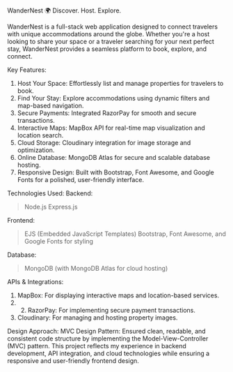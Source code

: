 WanderNest 🌍
Discover. Host. Explore.

WanderNest is a full-stack web application designed to connect travelers with unique accommodations around the globe. Whether you're a host looking to share your space or a traveler searching for your next perfect stay, WanderNest provides a seamless platform to book, explore, and connect.

Key Features:
1. Host Your Space: Effortlessly list and manage properties for travelers to book.
2. Find Your Stay: Explore accommodations using dynamic filters and map-based navigation.
3. Secure Payments: Integrated RazorPay for smooth and secure transactions.
4. Interactive Maps: MapBox API for real-time map visualization and location search.
5. Cloud Storage: Cloudinary integration for image storage and optimization.
6. Online Database: MongoDB Atlas for secure and scalable database hosting.
7. Responsive Design: Built with Bootstrap, Font Awesome, and Google Fonts for a polished, user-friendly interface.

Technologies Used:
Backend:
> Node.js
> Express.js

Frontend:
> EJS (Embedded JavaScript Templates)
> Bootstrap, Font Awesome, and Google Fonts for styling

Database:
> MongoDB (with MongoDB Atlas for cloud hosting)

APIs & Integrations:
1. MapBox: For displaying interactive maps and location-based services.
2. 2. RazorPay: For implementing secure payment transactions.
3. Cloudinary: For managing and hosting property images.

Design Approach:
MVC Design Pattern: Ensured clean, readable, and consistent code structure by implementing the Model-View-Controller (MVC) pattern.
This project reflects my experience in backend development, API integration, and cloud technologies while ensuring a responsive and user-friendly frontend design.
